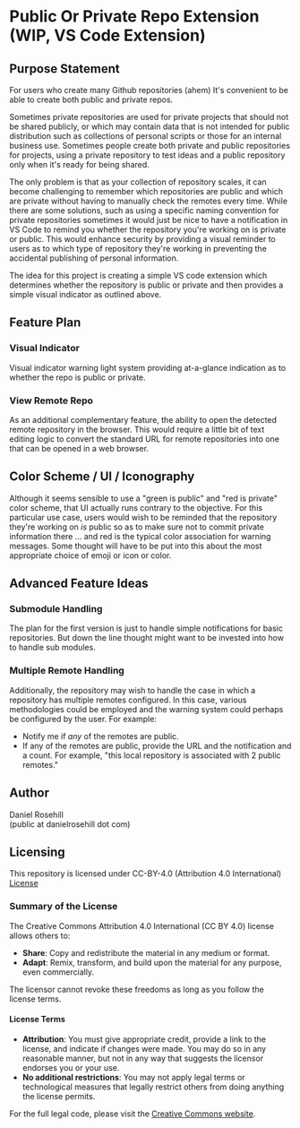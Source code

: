 # Public Or Private Repo Extension (WIP, VS Code Extension)

## Purpose Statement

For users who create many Github repositories (ahem) It's convenient to be able to create both public and private repos. 

Sometimes private repositories are used for private projects that should not be shared publicly, or which may contain data that is not intended for public distribution such as collections of personal scripts or those for an internal business use. Sometimes people create both private and public repositories for projects, using a private repository to test ideas and a public repository only when it's ready for being shared. 

The only problem is that as your collection of repository scales, it can become challenging to remember which repositories are public and which are private without having to manually check the remotes every time. While there are some solutions, such as using a specific naming convention for private repositories sometimes it would just be nice to have a notification in VS Code to remind you whether the repository you're working on is private or public. This would enhance security by providing a visual reminder to users as to which type of repository they're working in preventing the accidental publishing of personal information. 

The idea for this project is creating a simple VS code extension which determines whether the repository is public or private and then provides a simple visual indicator as outlined above.  

## Feature Plan

### Visual Indicator

Visual indicator warning light system providing at-a-glance indication as to whether the repo is public or private. 

### View Remote Repo

As an additional complementary feature, the ability to open the detected remote repository in the browser. This would require a little bit of text editing logic to convert the standard URL for remote repositories into one that can be opened in a web browser. 

## Color Scheme / UI / Iconography

Although it seems sensible to use a "green is public" and "red is private" color scheme, that UI actually runs contrary to the objective. For this particular use case, users would wish to be reminded that the repository they're working on *is* public so as to make sure not to commit private information there ... and red is the typical color association for warning messages. Some thought will have to be put into this about the most appropriate choice of emoji or icon or color. 

## Advanced Feature Ideas

### Submodule Handling

The plan for the first version is just to handle simple notifications for basic repositories. But down the line thought might want to be invested into how to handle sub modules.

### Multiple Remote Handling

Additionally, the repository may wish to handle the case in which a repository has multiple remotes configured. In this case, various methodologies could be employed and the warning system could perhaps be configured by the user. For example:

- Notify me if *any* of the remotes are public. 
- If any of the remotes are public, provide the URL and the notification and a count. For example, "this local repository is associated with 2 public remotes."
 

## Author

Daniel Rosehill  
(public at danielrosehill dot com)

## Licensing

This repository is licensed under CC-BY-4.0 (Attribution 4.0 International) 
[License](https://creativecommons.org/licenses/by/4.0/)

### Summary of the License
The Creative Commons Attribution 4.0 International (CC BY 4.0) license allows others to:
- **Share**: Copy and redistribute the material in any medium or format.
- **Adapt**: Remix, transform, and build upon the material for any purpose, even commercially.

The licensor cannot revoke these freedoms as long as you follow the license terms.

#### License Terms
- **Attribution**: You must give appropriate credit, provide a link to the license, and indicate if changes were made. You may do so in any reasonable manner, but not in any way that suggests the licensor endorses you or your use.
- **No additional restrictions**: You may not apply legal terms or technological measures that legally restrict others from doing anything the license permits.

For the full legal code, please visit the [Creative Commons website](https://creativecommons.org/licenses/by/4.0/legalcode).